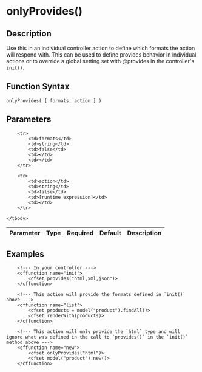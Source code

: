 # onlyProvides()

## Description
Use this in an individual controller action to define which formats the action will respond with. This can be used to define provides behavior in individual actions or to override a global setting set with @provides in the controller's `init()`.

## Function Syntax
	onlyProvides( [ formats, action ] )


## Parameters
<table>
	<thead>
		<tr>
			<th>Parameter</th>
			<th>Type</th>
			<th>Required</th>
			<th>Default</th>
			<th>Description</th>
		</tr>
	</thead>
	<tbody>
		
		<tr>
			<td>formats</td>
			<td>string</td>
			<td>false</td>
			<td></td>
			<td></td>
		</tr>
		
		<tr>
			<td>action</td>
			<td>string</td>
			<td>false</td>
			<td>[runtime expression]</td>
			<td></td>
		</tr>
		
	</tbody>
</table>


## Examples
	
		<!--- In your controller --->
		<cffunction name="init">
			<cfset provides("html,xml,json")>
		</cffunction>
		
		<!--- This action will provide the formats defined in `init()` above --->
		<cffunction name="list">
			<cfset products = model("product").findAll()>
			<cfset renderWith(products)>
		</cffunction>
		
		<!--- This action will only provide the `html` type and will ignore what was defined in the call to `provides()` in the `init()` method above --->
		<cffunction name="new">
			<cfset onlyProvides("html")>
			<cfset model("product").new()>
		</cffunction>
